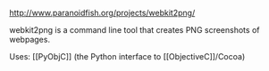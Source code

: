 http://www.paranoidfish.org/projects/webkit2png/

webkit2png is a command line tool that creates PNG screenshots of webpages.

Uses: [[PyObjC]] (the Python interface to [[ObjectiveC]]/Cocoa)
